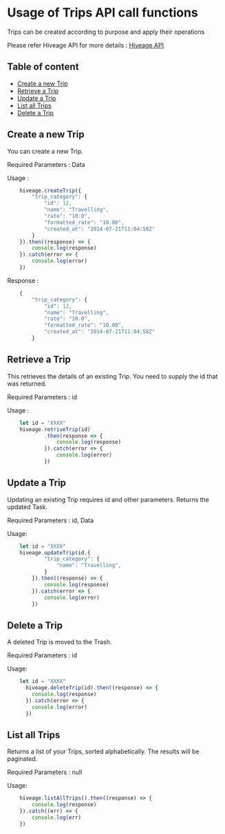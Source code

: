 # Usage of Trips API call functions

Trips can be created according to purpose and apply their operations

Please refer Hiveage API for more details : [Hiveage API](https://www.hiveage.com/api/)

## Table of content
- [Create a new Trip](#create-a-new-trip) 
- [Retrieve a Trip](#retrieve-a-trip) 
- [Update a Trip](#update-a-trip) 
- [List all Trips](#list-all-trips)
- [Delete a Trip](#delete-a-trip)

## Create a new Trip

You can create a new Trip.

Required Parameters : Data

Usage : 

```js
    hiveage.createTrip({
        "trip_category": {
            "id": 12,
            "name": "Travelling",
            "rate": "10.0",
            "formatted_rate": "10.00",
            "created_at": "2014-07-21T11:04:58Z"
        }
    }).then((response) => {
        console.log(response)
    }).catch(error => {
        console.log(error)
    })
```
Response :
```js
    {
        "trip_category": {
            "id": 12,
            "name": "Travelling",
            "rate": "10.0",
            "formatted_rate": "10.00",
            "created_at": "2014-07-21T11:04:58Z"
        }
```

## Retrieve a Trip

This retrieves the details of an existing Trip. You need to supply the id that was returned.

Required Parameters : id

Usage : 
```js
    let id = "XXXX"
    hiveage.retriveTrip(id)
            .then(response => {
                console.log(response)
            }).catch(error => {
                console.log(error)
            })
```

## Update a Trip

Updating an existing Trip requires id and other parameters. Returns the updated Task.

Required Parameters : id, Data

Usage:
```js
    let id = "XXXX"
    hiveage.updateTrip(id,{
            "trip_category": {
                "name": "Travelling",
            }
        }).then((response) => {
            console.log(response)
        }).catch(error => {
            console.log(error)
        })
```

## Delete a Trip

A deleted Trip is moved to the Trash.

Required Parameters : id

Usage:
```js
    let id = "XXXX"
      hiveage.deleteTrip(id).then((response) => {
        console.log(response)
      }).catch(error => {
        console.log(error)
      })
```
## List all Trips

Returns a list of your Trips, sorted alphabetically.
The results will be paginated.

Required Parameters : null

Usage:
```js
    hiveage.listAllTrips().then((response) => {
        console.log(response)
    }).catch((err) => {
        console.log(err)
    })
```
